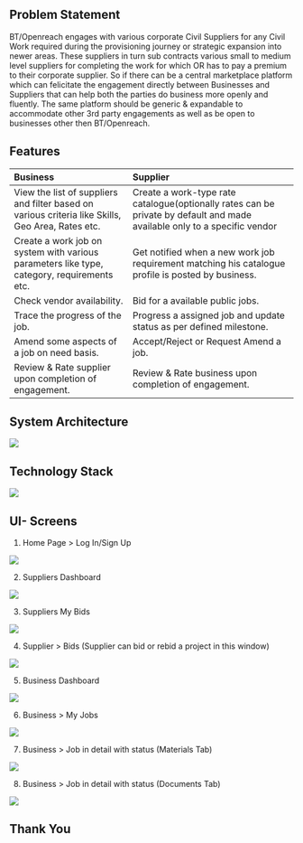 ## Problem Statement
BT/Openreach engages with various corporate Civil Suppliers for any Civil Work required during the provisioning journey or strategic expansion into newer areas. These suppliers in turn sub contracts various small to medium level suppliers for completing the work for which OR has to pay a premium to their corporate supplier. So if there can be a central marketplace platform which can felicitate the engagement directly between Businesses and Suppliers that can help both the parties do business more openly and fluently.  The same platform should be generic & expandable to accommodate other 3rd party engagements as well as be open to businesses other then BT/Openreach.

## Features

| Business                                                          | Supplier                                                        |
|:------------------------------------------------------------------|:----------------------------------------------------------------|
| View the list of suppliers and filter based on various criteria like Skills, Geo Area, Rates etc.| Create a work-type rate catalogue(optionally rates can be private by default and made available only to a specific vendor|
| Create a work job on system with various parameters like type, category, requirements etc.|Get notified when a new work job requirement matching his catalogue profile is posted by business.| 
| Check vendor availability.                                       | Bid for a available public jobs.| 
| Trace the progress of the job.           | Progress a assigned job and update status as per defined milestone.|
| Amend some aspects of a job on need basis.| Accept/Reject or Request Amend a job.|
| Review & Rate supplier upon completion of engagement. | Review & Rate business upon completion of engagement.|

## System Architecture
![](https://github.com/nisarg2151/Marketplace/blob/master/assets/images/Slide22.jpg)

## Technology Stack
![](Marketplace/assets/images/Slide21.jpg)

## UI- Screens

1. Home Page > Log In/Sign Up

![](/Marketplace/assets/images/Slide10.JPG)

2. Suppliers Dashboard

![](/assets/images/Slide11.JPG)

3. Suppliers My Bids

![](https://github.com/nisarg2151/Marketplace/blob/master/assets/images/Slide12.JPG)

4. Supplier > Bids (Supplier can bid or rebid a project in this window)

![](https://github.com/nisarg2151/Marketplace/blob/master/assets/images/Slide13.JPG)

5. Business Dashboard

![](https://github.com/nisarg2151/Marketplace/blob/master/assets/images/Slide14.JPG)

6. Business > My Jobs

![](https://github.com/nisarg2151/Marketplace/blob/master/assets/images/Slide15.JPG)

7. Business > Job in detail with status (Materials Tab)

![](https://github.com/nisarg2151/Marketplace/blob/master/assets/images/Slide16.JPG)

8. Business > Job in detail with status (Documents Tab)

![](https://github.com/nisarg2151/Marketplace/blob/master/assets/images/Slide17.JPG)

## Thank You
